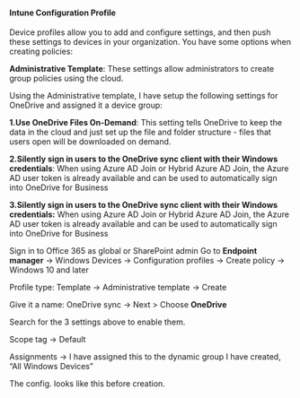 <p align="center">
  <h4>Intune Configuration Profile</h4>
</p>

Device profiles allow you to add and configure settings, and then push these settings to devices in your organization. You have some options when creating policies:

  <b>Administrative Template</b>: These settings allow administrators to create group policies using the cloud.


Using the Administrative template, I have setup the following settings for OneDrive and assigned it a device group:

  <b> 1.Use OneDrive Files On-Demand</b>: This setting tells OneDrive to keep the data in the cloud and just set up the file and folder structure - files that users open will be downloaded on demand.

<b>2.Silently sign in users to the OneDrive sync client with their Windows credentials</b>: When using Azure AD Join or Hybrid Azure AD Join, the Azure AD user token is already available and can be used to automatically sign into OneDrive for Business

<b>3.Silently sign in users to the OneDrive sync client with their Windows credentials:</b> When using Azure AD Join or Hybrid Azure AD Join, the Azure AD user token is already available and can be used to automatically sign into OneDrive for Business

Sign in to Office 365 as global or SharePoint admin
Go to <b>Endpoint manager</b> -> Windows Devices -> Configuration profiles -> Create policy -> Windows 10 and later

Profile type: Template -> Administrative template -> Create

Give it a name: OneDrive sync -> Next > Choose <b>OneDrive</b>

Search for the 3 settings above to enable them.

Scope tag -> Default 

Assignments -> I have assigned this to the dynamic group I have created, “All Windows Devices”

The config. looks like this before creation.


